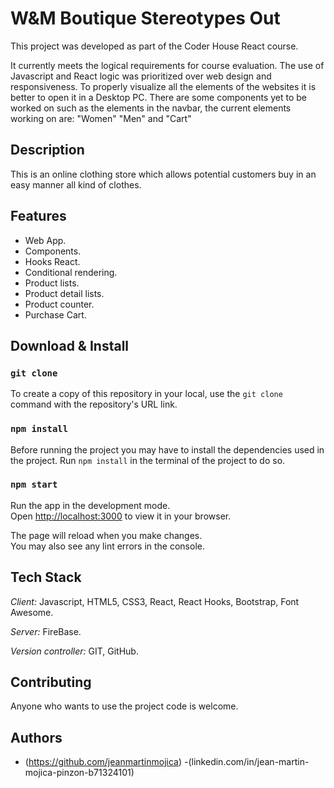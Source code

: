 # W&M Boutique Stereotypes Out

This project was developed as part of the Coder House React course.

It currently meets the logical requirements for course evaluation. The use of Javascript and React logic was prioritized over web design and responsiveness.
To properly visualize all the elements of the websites it is better to open it in a Desktop PC.
There are some components yet to be worked on such as the elements in the navbar, the current elements working on are: "Women" "Men" and "Cart"

## Description
This is an online clothing store which allows potential customers buy in an easy manner all kind of clothes.

## Features

- Web App.
- Components.
- Hooks React.
- Conditional rendering.
- Product lists.
- Product detail lists.
- Product counter.
- Purchase Cart.

## Download & Install

### `git clone`
To create a copy of this repository in your local, use the `git clone` command with the repository's URL link.

### `npm install`

Before running the project you may have to install the dependencies used in the project.
Run `npm install` in the terminal of the project to do so.

### `npm start`

Run the app in the development mode.\
Open [http://localhost:3000](http://localhost:3000) to view it in your browser.

The page will reload when you make changes.\
You may also see any lint errors in the console.



## Tech Stack

*Client:* Javascript, HTML5, CSS3, React, React Hooks, Bootstrap, Font Awesome.

*Server:* FireBase.

*Version controller:* GIT, GitHub.



## Contributing

Anyone who wants to use the project code is welcome.



## Authors

- (https://github.com/jeanmartinmojica)
-(linkedin.com/in/jean-martin-mojica-pinzon-b71324101)
